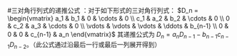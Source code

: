 #三对角行列式的递推公式 ：对于如下形式的三对角行列式：
    $D_n = \begin{vmatrix} a_1 & b_1 & 0 & \cdots & 0 \\ c_1 & a_2 & b_2 & \cdots & 0 \\ 0 & c_2 & a_3 & \cdots & 0 \\ \vdots & \vdots & \vdots & \ddots & b_{n-1} \\ 0 & 0 & 0 & c_{n-1} & a_n \end{vmatrix}$
    其递推公式为 $D_n = a_n D_{n-1} - b_{n-1}c_{n-1} D_{n-2}$。（此公式通过沿最后一行或最后一列展开得到）